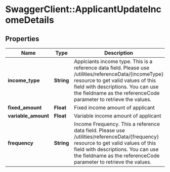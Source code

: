 # SwaggerClient::ApplicantUpdateIncomeDetails

## Properties
Name | Type | Description | Notes
------------ | ------------- | ------------- | -------------
**income_type** | **String** | Applciants income type. This is a reference data field. Please use /utilities/referenceData/{incomeType} resource to get valid values of this field with descriptions. You can use the fieldname as the referenceCode parameter to retrieve the values. | [optional] 
**fixed_amount** | **Float** | Fixed income amount of applicant | [optional] 
**variable_amount** | **Float** | Variable income amount of applicant | [optional] 
**frequency** | **String** | Income Frequency. This a reference data field. Please use /utilities/referenceData/{frequency} resource to get valid values of this field with descriptions. You can use the fieldname as the referenceCode parameter to retrieve the values. | [optional] 

